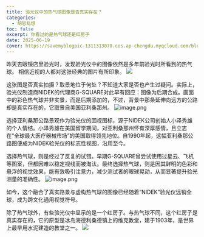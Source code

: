 ```yaml
---
title: 验光仪中的热气球图像是否真实存在？
categories:
  - 胡思乱想
toc: false
excerpt: 你看过的是热气球还是红房子
date: 2025-06-19
cover: https://savemyblogpic-1311313070.cos.ap-chengdu.myqcloud.com/blogpicture/202506201057276.png
---
```

昨天去眼镜店里验光时，发现验光仪中的图像依然是多年前验光时所看到的热气球。 相信近视的人都对这张经典的图片有所印象。
![](https://savemyblogpic-1311313070.cos.ap-chengdu.myqcloud.com/blogpicture/202506201055634.png)

这张图是否真实拍摄？取景地位于何处？不知道大家是否也产生过疑问。实际上，验光仪制造商NIDEK的代理商G-SQUARE对此早有回应：图像为后期合成。画面中的彩色热气球并非实景，而是后期添加的，不过，背景中那条延伸向远方的公路却是真实存在的，它取景自美国亚利桑那州。
![image.png](https://savemyblogpic-1311313070.cos.ap-chengdu.myqcloud.com/blogpicture/20250717091357.png)


选择亚利桑那公路景观作为验光仪的固视图标，源于NIDEK公司创始人小泽秀雄的个人情结。小泽秀雄在美国留学期间，对亚利桑那州怀有深厚感情，且立志在“全球最大医疗器械市场”的美国取得领先地位。自1990年起，这幅亚利桑那公路图便成为NIDEK验光仪的标志性视图，沿用至今。

选择热气球，则是经过了反复的试错。早期G-SQUARE曾尝试使用过星云、飞机等图案，但都因难以稳定视线而被淘汰。最终选择热气球，则是因其鲜明的色彩和悬浮的视觉效果，能有效吸引注意力，减少测试者的眼球晃动，从而显著提升验光测量的准确性。
![image.png](https://savemyblogpic-1311313070.cos.ap-chengdu.myqcloud.com/blogpicture/20250717095732.png)

如今，这个融合了真实路景与虚构热气球的图像已经随着“NIDEK”验光仪远销全球，成为跨文化通用视觉符号。

除了热气球外，有些验光仪中显示的是一个红房子。与热气球不同，这个红房子是真实存在的，它的原型是冰岛海德利桑德镇上的维克教堂，建于1903年，是世界上最早用水泥建造的教堂之一。
![](https://savemyblogpic-1311313070.cos.ap-chengdu.myqcloud.com/blogpicture/202506201050760.png)